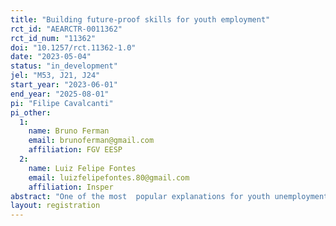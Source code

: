 ```yaml
---
title: "Building future-proof skills for youth employment"
rct_id: "AEARCTR-0011362"
rct_id_num: "11362"
doi: "10.1257/rct.11362-1.0"
date: "2023-05-04"
status: "in_development"
jel: "M53, J21, J24"
start_year: "2023-06-01"
end_year: "2025-08-01"
pi: "Filipe Cavalcanti"
pi_other:
  1:
    name: Bruno Ferman
    email: brunoferman@gmail.com
    affiliation: FGV EESP
  2:
    name: Luiz Felipe Fontes
    email: luizfelipefontes.80@gmail.com
    affiliation: Insper
abstract: "One of the most  popular explanations for youth unemployment is skill mismatch, especially in a labor market that continually evolves in response to technological changes. Providing young people with the right employability skills through training is thus seen as a major policy priority.  This project aims to investigate whether rapid coding courses (coding bootcamps) can equip disadvantaged young workers with the skills needed to succeed in the labor market. Specifically, we will conduct a randomized control trial (RCT) to evaluate the causal effects of a coding bootcamp among a sample of disadvantaged young beneficiaries in Brazil. To do so, we have partnered with an NGO that offers high-quality coding bootcamps worldwide. Through 2023 and 2024, we will randomly offer applicants a spot in their oversubscribed course in Brazil."
layout: registration
---
```


